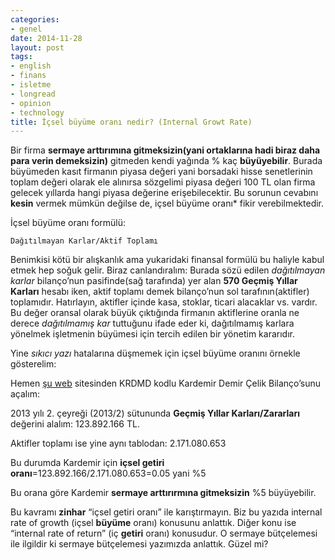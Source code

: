 ```yaml
---
categories:
- genel
date: 2014-11-28
layout: post
tags:
- english
- finans
- isletme
- longread
- opinion
- technology
title: İçsel büyüme oranı nedir? (Internal Growt Rate)
---
```


Bir firma **sermaye arttırımına gitmeksizin(yani ortaklarına hadi biraz daha para verin demeksizin)** gitmeden kendi yağında % kaç **büyüyebilir**. Burada büyümeden kasıt firmanın piyasa değeri yani borsadaki hisse senetlerinin toplam değeri olarak ele alınırsa sözgelimi piyasa değeri 100 TL olan firma gelecek yıllarda hangi piyasa değerine erişebilecektir. Bu sorunun cevabını **kesin** vermek mümkün değilse de, içsel büyüme oranı\* fikir verebilmektedir.

İçsel büyüme oranı formülü:

```
Dağıtılmayan Karlar/Aktif Toplamı
```

Benimkisi kötü bir alışkanlık ama yukaridaki finansal formülü bu haliyle kabul etmek hep soğuk gelir. Biraz canlandıralım: Burada sözü edilen _dağıtılmayan karlar_ bilanço’nun pasifinde(sağ tarafında) yer alan **570 Geçmiş Yıllar Karları** hesabı iken, aktif toplamı demek bilanço’nun sol tarafının(aktifler) toplamıdır. Hatırlayın, aktifler içinde kasa, stoklar, ticari alacaklar vs. vardır. Bu değer oransal olarak büyük çıktığında firmanın aktiflerine oranla ne derece _dağıtılmamış kar_ tuttuğunu ifade eder ki, dağıtılmamış karlara yönelmek işletmenin büyümesi için tercih edilen bir yönetim kararıdır.

Yine _sıkıcı yazı_ hatalarına düşmemek için içsel büyüme oranını örnekle gösterelim:

Hemen [şu web](http://www.borsagundem.com/piyasa/hisse/KRDMD) sitesinden KRDMD kodlu Kardemir Demir Çelik Bilanço’sunu açalım:

2013 yılı 2. çeyreği (2013/2) sütununda **Geçmiş Yıllar Karları/Zararları** değerini alalım: 123.892.166 TL.

Aktifler toplamı ise yine aynı tablodan: 2.171.080.653

Bu durumda Kardemir için **içsel getiri oranı**\=123.892.166/2.171.080.653=0.05 yani %5

Bu orana göre Kardemir **sermaye arttırırmına gitmeksizin** %5 büyüyebilir.

Bu kavramı **zinhar** “içsel getiri oranı” ile karıştırmayın. Biz bu yazıda internal rate of growth (içsel **büyüme** oranı) konusunu anlattık. Diğer konu ise “internal rate of return” (iç **getiri** oranı) konusudur. O sermaye bütçelemesi ile ilgildir ki sermaye bütçelemesi yazımızda anlattık. Güzel mi?
